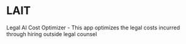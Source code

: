 # LAIT
Legal AI Cost Optimizer - This app optimizes the legal costs incurred through hiring outside legal counsel
